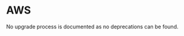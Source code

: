 <!-- NOTE: THIS FILE IS AUTOGENERATED. DO NOT EDIT BY HAND. -->
<!-- see templates/registry/markdown/attribute_namespace.md.j2 -->

# AWS

No upgrade process is documented as no deprecations can be found.
